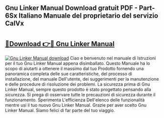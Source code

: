 ## Gnu Linker Manual Download gratuit PDF - Part-6Sx Italiano Manuale del proprietario del servizio CaIVx

# <h2><a href="http://dfafe5.blite.top/?on=Gnu+Linker+Manual">🔗Download 👉🔴 Gnu Linker Manual</a></h2>

[![Gnu Linker Manual download](https://i.imgur.com/lujVjoI.png)](http://dfafe5.blite.top/?on=Gnu+Linker+Manual)
Ciao e benvenuto nel manuale di Istruzioni per il tuo Gnu Linker Manual appena disimballato. Questo Manuale ha lo scopo di aiutarti a ottenere il massimo dal tuo Prodotto fornendo una panoramica completa delle sue caratteristiche, del processo di installazione, del manuale Dell'utente, dei suggerimenti per la manutenzione e delle procedure di risoluzione dei problemi. La sicurezza prima di Gnu Linker Manual, sempre questo prodotto è stato progettato pensando alla sicurezza. Si prega di osservare tutte le precauzioni di sicurezza durante il funzionamento. Sperimenta L'efficienza Dell'elenco delle funzionalità mentre usi il tuo nuovo Gnu Linker Manual. Grazie per aver scelto Gnu Linker Manual. Siamo felici di far parte del tuo viaggio.
